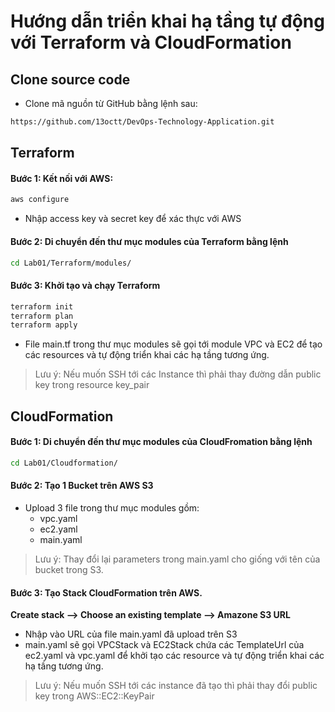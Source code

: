 # Hướng dẫn triển khai hạ tầng tự động với Terraform và CloudFormation

## Clone source code

- Clone mã nguồn từ GitHub bằng lệnh sau:

```bash
https://github.com/13octt/DevOps-Technology-Application.git
```

## Terraform
    
#### Bước 1: Kết nối với AWS:
       
```bash
aws configure
``` 
- Nhập access key và secret key để xác thực với AWS

####  Bước 2: Di chuyển đến thư mục modules của Terraform bằng lệnh
    
```bash
cd Lab01/Terraform/modules/
```

#### Bước 3: Khởi tạo và chạy Terraform
    
```bash
terraform init
terraform plan 
terraform apply
```
- File main.tf trong thư mục modules sẽ gọi tới module VPC và EC2 để tạo các resources và tự động triển khai các hạ tầng tương ứng.

> Lưu ý: Nếu muốn SSH tới các Instance thì phải thay đường dẫn public key trong resource key_pair

## CloudFormation

####  Bước 1: Di chuyển đến thư mục modules của CloudFromation bằng lệnh

```bash
cd Lab01/Cloudformation/
```

#### Bước 2: Tạo 1 Bucket trên AWS S3
- Upload 3 file trong thư mục modules gồm:
    - vpc.yaml
    - ec2.yaml
    - main.yaml

> Lưu ý: Thay đổi lại parameters trong main.yaml cho giống với tên của bucket trong S3.

#### Bước 3: Tạo Stack CloudFormation trên AWS.

**Create stack --> Choose an existing template --> Amazone S3 URL**

- Nhập vào URL của file main.yaml đã upload trên S3
- main.yaml sẽ gọi VPCStack và EC2Stack chứa các TemplateUrl của ec2.yaml và vpc.yaml để khởi tạo các resource và tự động triển khai các hạ tầng tương ứng.

> Lưu ý: Nếu muốn SSH tới các instance đã tạo thì phải thay đổi public key trong AWS::EC2::KeyPair
